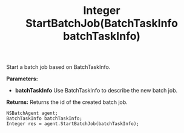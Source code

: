 ﻿---
uid: crmscript_ref_NSBatchAgent_StartBatchJob
title: Integer StartBatchJob(BatchTaskInfo batchTaskInfo)
intellisense: NSBatchAgent.StartBatchJob
keywords: NSBatchAgent, StartBatchJob
so.topic: reference
---

Start a batch job based on BatchTaskInfo.

**Parameters:**
 - **batchTaskInfo** Use BatchTaskInfo to describe the new batch job.

**Returns:** Returns the id of the created batch job.

```crmscript
NSBatchAgent agent;
BatchTaskInfo batchTaskInfo;
Integer res = agent.StartBatchJob(batchTaskInfo);
```

